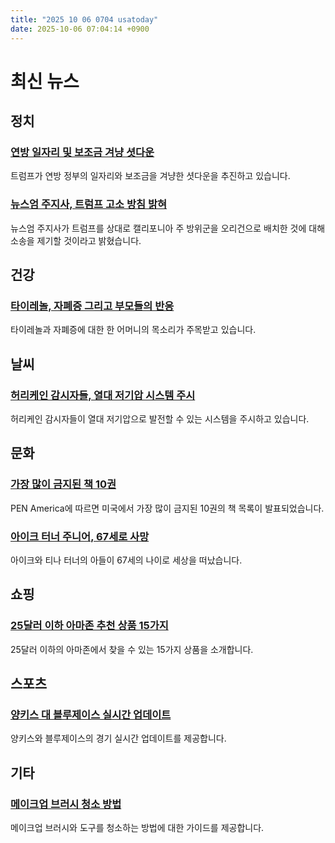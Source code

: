 ```yaml
---
title: "2025 10 06 0704 usatoday"
date: 2025-10-06 07:04:14 +0900
---
```


# 최신 뉴스

## 정치

### [연방 일자리 및 보조금 겨냥 셧다운](https://www.usatoday.com/story/news/politics/2025/10/05/shutdown-targets-federal-jobs-grants/86494703007/)
 트럼프가 연방 정부의 일자리와 보조금을 겨냥한 셧다운을 추진하고 있습니다.
### [뉴스엄 주지사, 트럼프 고소 방침 밝혀](https://www.usatoday.com/story/news/politics/2025/10/05/newsom-trump-ca-national-guard-portland/86537563007/)
 뉴스엄 주지사가 트럼프를 상대로 캘리포니아 주 방위군을 오리건으로 배치한 것에 대해 소송을 제기할 것이라고 밝혔습니다.

## 건강

### [타이레놀, 자폐증 그리고 부모들의 반응](https://www.usatoday.com/story/life/health-wellness/2025/09/29/tylenol-autism-parents-reactions/86412044007/)
 타이레놀과 자폐증에 대한 한 어머니의 목소리가 주목받고 있습니다.

## 날씨

### [허리케인 감시자들, 열대 저기압 시스템 주시](https://www.usatoday.com/story/news/nation/2025/10/05/al95-nhc-outlook-tropical-depression-tracker/86537178007/)
 허리케인 감시자들이 열대 저기압으로 발전할 수 있는 시스템을 주시하고 있습니다.

## 문화

### [가장 많이 금지된 책 10권](https://www.usatoday.com/story/entertainment/books/2025/10/05/top-10-banned-books-week/86498998007/)
 PEN America에 따르면 미국에서 가장 많이 금지된 10권의 책 목록이 발표되었습니다.
### [아이크 터너 주니어, 67세로 사망](https://www.usatoday.com/story/entertainment/celebrities/2025/10/05/ike-turner-jr-dead-at-67/86538042007/)
 아이크와 티나 터너의 아들이 67세의 나이로 세상을 떠났습니다.

## 쇼핑

### [25달러 이하 아마존 추천 상품 15가지](https://www.usatoday.com/story/shopping/2025/10/05/amazon-october-prime-day-deals-under-25/86498989007/)
 25달러 이하의 아마존에서 찾을 수 있는 15가지 상품을 소개합니다.

## 스포츠

### [양키스 대 블루제이스 실시간 업데이트](https://www.usatoday.com/story/sports/mlb/playoffs/2025/10/05/yankees-vs-blue-jays-score-live-tv-channel-alds-highlights/86537572007/)
 양키스와 블루제이스의 경기 실시간 업데이트를 제공합니다.

## 기타

### [메이크업 브러시 청소 방법](https://www.usatoday.com/story/life/problem-solved/2025/10/05/how-to-clean-your-make-up-brushes-tools/86079291007/)
 메이크업 브러시와 도구를 청소하는 방법에 대한 가이드를 제공합니다.